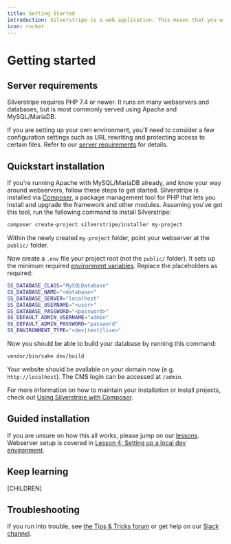 ```yaml
---
title: Getting Started
introduction: Silverstripe is a web application. This means that you will need to have a webserver and database. We will take you through the setup of the server environment as well the application itself.
icon: rocket
---
```


# Getting started

## Server requirements

Silverstripe requires PHP 7.4 or newer. It runs on many webservers and databases, but is most commonly served using
Apache and MySQL/MariaDB.

If you are setting up your own environment, you'll need to consider a few configuration settings such as URL rewriting
and protecting access to certain files. Refer to our [server requirements](server_requirements) for details.

## Quickstart installation

If you're running Apache with MySQL/MariaDB already, and know your way around webservers, follow these steps to get
started. Silverstripe is installed via [Composer](https://getcomposer.org), a package management tool for PHP that lets
you install and upgrade the framework and other modules. Assuming you've got this tool, run the following command to
install Silverstripe:

```bash
composer create-project silverstripe/installer my-project
```

Within the newly created `my-project` folder, point your webserver at the `public/` folder.

Now create a `.env` file your project root (not the `public/` folder). It sets up the minimum
required [environment variables](environment_management). Replace the placeholders as required:

```bash
SS_DATABASE_CLASS="MySQLDatabase"
SS_DATABASE_NAME="<database>"
SS_DATABASE_SERVER="localhost"
SS_DATABASE_USERNAME="<user>"
SS_DATABASE_PASSWORD="<password>"
SS_DEFAULT_ADMIN_USERNAME="admin"
SS_DEFAULT_ADMIN_PASSWORD="password"
SS_ENVIRONMENT_TYPE="<dev|test|live>"
```

Now you should be able to build your database by running this command:

```bash
vendor/bin/sake dev/build
```

Your website should be available on your domain now (e.g. `http://localhost`). The CMS login can be accessed at `/admin`.

For more information on how to maintain your installation or install projects, check
out [Using Silverstripe with Composer](composer).

## Guided installation

If you are unsure on how this all works, please jump on our [lessons](https://www.silverstripe.org/learn/lessons/v4/).
Webserver setup is covered in
[Lesson 4: Setting up a local dev environment](https://www.silverstripe.org/learn/lessons/v4/up-and-running-setting-up-a-local-silverstripe-dev-environment-1).

## Keep learning

[CHILDREN]

## Troubleshooting

If you run into trouble, see [the Tips & Tricks forum](https://forum.silverstripe.org/c/tips) or get help on
our [Slack channel](https://www.silverstripe.org/community/slack-signup/).
